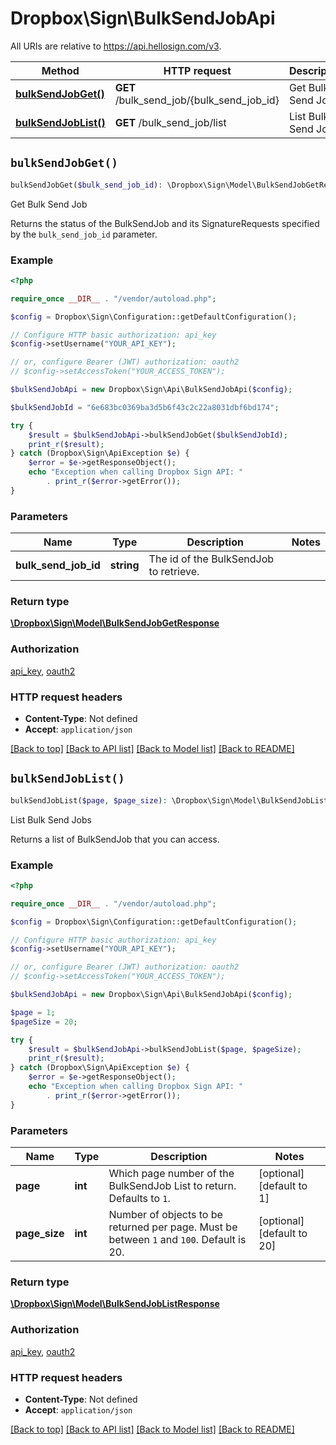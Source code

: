 # Dropbox\Sign\BulkSendJobApi

All URIs are relative to https://api.hellosign.com/v3.

| Method | HTTP request | Description |
| ------------- | ------------- | ------------- |
| [**bulkSendJobGet()**](BulkSendJobApi.md#bulkSendJobGet) | **GET** /bulk_send_job/{bulk_send_job_id} | Get Bulk Send Job |
| [**bulkSendJobList()**](BulkSendJobApi.md#bulkSendJobList) | **GET** /bulk_send_job/list | List Bulk Send Jobs |


## `bulkSendJobGet()`

```php
bulkSendJobGet($bulk_send_job_id): \Dropbox\Sign\Model\BulkSendJobGetResponse
```

Get Bulk Send Job

Returns the status of the BulkSendJob and its SignatureRequests specified by the `bulk_send_job_id` parameter.

### Example

```php
<?php

require_once __DIR__ . "/vendor/autoload.php";

$config = Dropbox\Sign\Configuration::getDefaultConfiguration();

// Configure HTTP basic authorization: api_key
$config->setUsername("YOUR_API_KEY");

// or, configure Bearer (JWT) authorization: oauth2
// $config->setAccessToken("YOUR_ACCESS_TOKEN");

$bulkSendJobApi = new Dropbox\Sign\Api\BulkSendJobApi($config);

$bulkSendJobId = "6e683bc0369ba3d5b6f43c2c22a8031dbf6bd174";

try {
    $result = $bulkSendJobApi->bulkSendJobGet($bulkSendJobId);
    print_r($result);
} catch (Dropbox\Sign\ApiException $e) {
    $error = $e->getResponseObject();
    echo "Exception when calling Dropbox Sign API: "
        . print_r($error->getError());
}

```

### Parameters

|Name | Type | Description  | Notes |
| ------------- | ------------- | ------------- | ------------- |
| **bulk_send_job_id** | **string**| The id of the BulkSendJob to retrieve. | |

### Return type

[**\Dropbox\Sign\Model\BulkSendJobGetResponse**](../Model/BulkSendJobGetResponse.md)

### Authorization

[api_key](../../README.md#api_key), [oauth2](../../README.md#oauth2)

### HTTP request headers

- **Content-Type**: Not defined
- **Accept**: `application/json`

[[Back to top]](#) [[Back to API list]](../../README.md#endpoints)
[[Back to Model list]](../../README.md#models)
[[Back to README]](../../README.md)

## `bulkSendJobList()`

```php
bulkSendJobList($page, $page_size): \Dropbox\Sign\Model\BulkSendJobListResponse
```

List Bulk Send Jobs

Returns a list of BulkSendJob that you can access.

### Example

```php
<?php

require_once __DIR__ . "/vendor/autoload.php";

$config = Dropbox\Sign\Configuration::getDefaultConfiguration();

// Configure HTTP basic authorization: api_key
$config->setUsername("YOUR_API_KEY");

// or, configure Bearer (JWT) authorization: oauth2
// $config->setAccessToken("YOUR_ACCESS_TOKEN");

$bulkSendJobApi = new Dropbox\Sign\Api\BulkSendJobApi($config);

$page = 1;
$pageSize = 20;

try {
    $result = $bulkSendJobApi->bulkSendJobList($page, $pageSize);
    print_r($result);
} catch (Dropbox\Sign\ApiException $e) {
    $error = $e->getResponseObject();
    echo "Exception when calling Dropbox Sign API: "
        . print_r($error->getError());
}

```

### Parameters

|Name | Type | Description  | Notes |
| ------------- | ------------- | ------------- | ------------- |
| **page** | **int**| Which page number of the BulkSendJob List to return. Defaults to `1`. | [optional] [default to 1] |
| **page_size** | **int**| Number of objects to be returned per page. Must be between `1` and `100`. Default is 20. | [optional] [default to 20] |

### Return type

[**\Dropbox\Sign\Model\BulkSendJobListResponse**](../Model/BulkSendJobListResponse.md)

### Authorization

[api_key](../../README.md#api_key), [oauth2](../../README.md#oauth2)

### HTTP request headers

- **Content-Type**: Not defined
- **Accept**: `application/json`

[[Back to top]](#) [[Back to API list]](../../README.md#endpoints)
[[Back to Model list]](../../README.md#models)
[[Back to README]](../../README.md)
